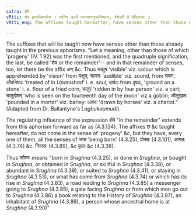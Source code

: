 ```yaml
---
sutra: शेषे
vRtti: शेष इत्यधिकारोय । यानित ऊर्ध्वं प्रत्ययाननुक्रमिष्यामः, शेषेऽर्थे ते वेदितव्याः ॥
vRtti_eng: The affixes taught hereafter, have senses other than those mentioned above.

---
```

The suffixes that will be taught now have senses other than those already taught in the previous aphorisms. "Let a meaning, other than those of which 'progeny' (IV. 1 92) was the first mentioned, and the quadruple signification, the last, be called 'शेष or the remainder'-- and in that remainder of senses, too, let there be the affix अण् &c. Thus चाक्षुषं 'visible' viz. colour which is apprehended by 'vision' from चक्षुष्; श्रावणः 'audible' viz. sound, from श्रवण, औपनिषदः 'treated of in _Upanishad_' i. e. soul, दार्षदः from दृषदः, 'ground on a stone' i. e. flour of a fried corn, चातुरं 'ridden in by four person' viz. a cart; चातुर्दशम् 'who is seen on the fourteenth day of the moon' viz a goblin; औलूखलः 'pounded in a mortar' viz. barley: आश्वः 'drawn by horses' viz. a chariot." (Adapted from Dr. Ballantyne's _Laghukaumudi_).

The regulating influence of the expression शेषे "in the remainder" extends from this aphorism forward as far as (4.3.134). The affixes छ &c taught hereafter, do not come in the sense of 'progeny' &c, but they have, every one of them, all the senses of जात 'being born' (4.3.25), प्रोक्तः (4.3.101), आगतः (4.3.74) &c. निवासः (4.3.89), &c कृतः &c (4.3.38).

Thus स्रौघ्नः means "born in _Srughna_ (4.3.25), or done in _Srughna_, or bought in _Srughna_, or obtained in _Srughna_, or skillful in _Srughna_ (4.3.38), or abundant in _Srughna_ (4.3.39), or suited to _Srughna_ (4.3.41), or staying in _Srughna_ (4.3.53), or what has come from _Srughna_ (4.3.74) or which has its rise in _Srughna_ (4.3.83), a road leading to _Srughna_ (4.3.85) a messenger going to _Srughna_ (4.3.85), a gate facing _Srughna_ or from which men go out to _Srughna_ (4.3.86) a book relating to the History of _Srughna_ (4.3.87), an inhabitant of _Srughna_ (4.3.89), a person whose ancestral home is at _Srughna_ (4.3.90)"
